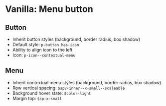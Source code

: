 # Vanilla: Menu button

## Button
  - Inherit button styles (background, border radius, box shadow)
  - Default style: `p-button has-icon`
  - Ability to align icon to the left
  - Icon: `p-icon--contextual-menu`

## Menu
  - Inherit contextual menu styles (background, border radius, box shadow)
  - Row vertical spacing: `$spv-inner--x-small--scaleable	`
  - Background hover state: `$color-light`
  - Margin top: `$sp-x-small`
